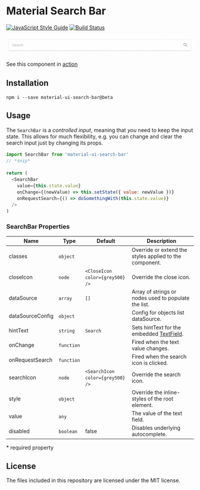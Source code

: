 # Material Search Bar
[![JavaScript Style Guide](https://img.shields.io/badge/code_style-standard-brightgreen.svg)](https://standardjs.com)
[![Build Status](https://travis-ci.org/TeamWertarbyte/material-ui-search-bar.svg?branch=master)](https://travis-ci.org/TeamWertarbyte/material-ui-search-bar)

![Example](demo.gif)

See this component in [action](https://teamwertarbyte.github.io/material-ui-search-bar/)

## Installation
```shell
npm i --save material-ui-search-bar@beta
```

## Usage

The `SearchBar` is a _controlled input_, meaning that _you_ need to keep the input state. This allows for much flexibility, e.g. you can change and clear the search input just by changing its props.

```js
import SearchBar from 'material-ui-search-bar'
// *snip*

return (
  <SearchBar
    value={this.state.value}
    onChange={(newValue) => this.setState({ value: newValue })}
    onRequestSearch={() => doSomethingWith(this.state.value)}
  />
)
```


### SearchBar Properties
|Name            |Type        |Default     |Description
|----------------|------------|------------|--------------------------------
|classes         | `object` | | Override or extend the styles applied to the component.
|closeIcon       | `node` | `<CloseIcon color={grey500} />`           | Override the close icon.
|dataSource     | `array` | `[]` | Array of strings or nodes used to populate the list.
|dataSourceConfig     | `object` | | Config for objects list dataSource.
|hintText       | `string`  | `Search`| Sets hintText for the embedded [TextField](http://www.material-ui.com/#/components/text-field).
|onChange       | `function` |            | Fired when the text value changes.
|onRequestSearch       | `function` |            | Fired when the search icon is clicked.
|searchIcon       | `node` | `<SearchIcon color={grey500} />`           | Override the search icon.
|style       | `object` |            | Override the inline-styles of the root element.
|value       | `any` |            | The value of the text field.
|disabled    | `boolean`| false   | Disables underlying autocomplete.

\* required property

## License

The files included in this repository are licensed under the MIT license.
